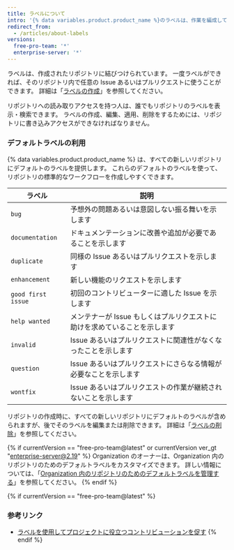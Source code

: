```yaml
---
title: ラベルについて
intro: '{% data variables.product.product_name %}のラベルは、作業を編成して優先順位付けするための役に立ちます。 ラベルは、Issueやプルリクエストに適用して、優先度、分類、あるいはその他の有益な情報を示すことができます。'
redirect_from:
  - /articles/about-labels
versions:
  free-pro-team: '*'
  enterprise-server: '*'
---
```


ラベルは、作成されたリポジトリに結びつけられています。 一度ラベルができれば、そのリポジトリ内で任意の Issue あるいはプルリクエストに使うことができます。 詳細は「[ラベルの作成](/articles/creating-a-label/)」を参照してください。

リポジトリへの読み取りアクセスを持つ人は、誰でもリポジトリのラベルを表示・検索できます。 ラベルの作成、編集、適用、削除をするためには、リポジトリに書き込みアクセスができなければなりません。

### デフォルトラベルの利用

{% data variables.product.product_name %} は、すべての新しいリポジトリにデフォルトのラベルを提供します。 これらのデフォルトのラベルを使って、リポジトリの標準的なワークフローを作成しやすくできます。

| ラベル                | 説明                                       |
| ------------------ | ---------------------------------------- |
| `bug`              | 予想外の問題あるいは意図しない振る舞いを示します                 |
| `documentation`    | ドキュメンテーションに改善や追加が必要であることを示します            |
| `duplicate`        | 同様の Issue あるいはプルリクエストを示します               |
| `enhancement`      | 新しい機能のリクエストを示します                         |
| `good first issue` | 初回のコントリビューターに適した Issue を示します             |
| `help wanted`      | メンテナーが Issue もしくはプルリクエストに助けを求めていることを示します |
| `invalid`          | Issue あるいはプルリクエストに関連性がなくなったことを示します       |
| `question`         | Issue あるいはプルリクエストにさらなる情報が必要なことを示します      |
| `wontfix`          | Issue あるいはプルリクエストの作業が継続されないことを示します       |

リポジトリの作成時に、すべての新しいリポジトリにデフォルトのラベルが含められますが、後でそのラベルを編集または削除できます。 詳細は「[ラベルの削除](/articles/deleting-a-label/)」を参照してください。

{% if currentVersion == "free-pro-team@latest" or currentVersion ver_gt "enterprise-server@2.19" %}
Organization のオーナーは、Organization 内のリポジトリのためのデフォルトラベルをカスタマイズできます。 詳しい情報については、「[Organization 内のリポジトリのためのデフォルトラベルを管理する](/articles/managing-default-labels-for-repositories-in-your-organization)」を参照してください。
{% endif %}

{% if currentVersion == "free-pro-team@latest" %}
### 参考リンク

- [ラベルを使用してプロジェクトに役立つコントリビューションを促す](/github/building-a-strong-community/encouraging-helpful-contributions-to-your-project-with-labels)
{% endif %}
